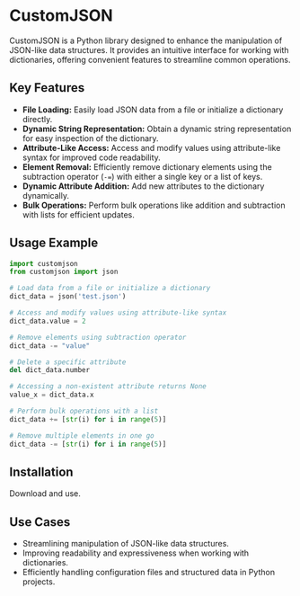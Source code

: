 # CustomJSON

CustomJSON is a Python library designed to enhance the manipulation of JSON-like data structures. It provides an intuitive interface for working with dictionaries, offering convenient features to streamline common operations.

## Key Features

- **File Loading:** Easily load JSON data from a file or initialize a dictionary directly.
- **Dynamic String Representation:** Obtain a dynamic string representation for easy inspection of the dictionary.
- **Attribute-Like Access:** Access and modify values using attribute-like syntax for improved code readability.
- **Element Removal:** Efficiently remove dictionary elements using the subtraction operator (`-=`) with either a single key or a list of keys.
- **Dynamic Attribute Addition:** Add new attributes to the dictionary dynamically.
- **Bulk Operations:** Perform bulk operations like addition and subtraction with lists for efficient updates.

## Usage Example

```python
import customjson
from customjson import json

# Load data from a file or initialize a dictionary
dict_data = json('test.json')

# Access and modify values using attribute-like syntax
dict_data.value = 2

# Remove elements using subtraction operator
dict_data -= "value"

# Delete a specific attribute
del dict_data.number

# Accessing a non-existent attribute returns None
value_x = dict_data.x

# Perform bulk operations with a list
dict_data += [str(i) for i in range(5)]

# Remove multiple elements in one go
dict_data -= [str(i) for i in range(5)]
```

## Installation

Download and use.

## Use Cases

- Streamlining manipulation of JSON-like data structures.
- Improving readability and expressiveness when working with dictionaries.
- Efficiently handling configuration files and structured data in Python projects.
